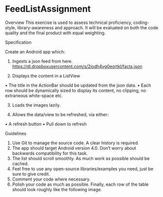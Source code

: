 # FeedListAssignment 

Overview
This exercise is used to assess technical proficiency, coding-style, library-awareness and approach.
It will be evaluated on both the code quality and the final product with equal weighting.

Specification

Create an Android app which:

1. Ingests a json feed from here.
<https://dl.dropboxusercontent.com/s/2iodh4vg0eortkl/facts.json>

2. Displays the content in a ListView 

• The title in the ActionBar should be updated from the json data.
• Each row should be dynamically sized to display its content, no clipping, no extraneous
white-space etc.

3. Loads the images lazily.

4. Allows the data/view to be refreshed, via either:

• A refresh button
• Pull down to refresh

Guidelines

1. Use Git to manage the source code. A clear history is required.
2. The app should target Android version 4.0. Don’t worry about backwards compatibility for this
task.
3. The list should scroll smoothly. As much work as possible should be cached.
4. Feel free to use any open-source libraries/examples you need, just be sure to give credit.
5. Comment your code where necessary.
6. Polish your code as much as possible.
Finally, each row of the table should look roughly like the following image.
